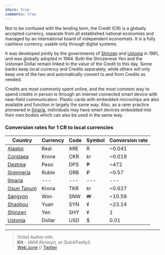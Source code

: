 ```yaml
---  
share: true  
comments: true  
---  
```

Not to be confused with the lending term, the Credit (CR) is a globally accepted currency, separate from all established national economies and managed by an international board of independent economists. It is a fully cashless currency, usable only through digital systems.  
  
It was developed jointly by the governments of [Shinzen](../Map/Shinzen/Shinzen) and [Ustonia](../Map/Ustonia/Ustonia) in 1981, and was globally adopted in 1984. Both the Shinzenese Yen and the Ustonian Dollar remain linked to the value of the Credit to this day. Some banks keep local currency and Credits separately, while others will only keep one of the two and automatically convert to and from Credits as needed.  
  
Credits are most commonly spent online, and the most common way to spend credits in person is through an internet connected smart device with near-field communication. Plastic cards with embedded microchips are also available and function in largely the same way. Also, as a rarer practice pioneered in [Ilmaria](../Map/Ilmaria/Ilmaria), individuals may have smart devices embedded into their own bodies which can also be used in the same way.  
  
### Conversion rates for 1 CR to local currencies  
  
| Country        | Currency | Code | Symbol | Conversion rate |  
| -------------- | -------- | ---- | ------ | --------------- |  
| [Alastor](../Map/Alastor/Alastor)    | Real     | ARE  | R      | ~0.041          |  
| [Corstaea](../Map/Corstaea/Corstaea)   | Krone    | CKR  | kr     | ~0.019          |  
| [Destrea](../Map/Destrea/Destrea)    | Peso     | DPS  | ₱      | ~472            |  
| [Grenneria](../Map/Grenneria/Grenneria)  | Ruble    | GRB  | ₽      | ~0.57           |  
| [Ilmaria](../Map/Ilmaria/Ilmaria)    | ---      | ---  | ---    | ---             |  
| [Osun Tanum](../Map/Osun%20Tanum/Osun%20Tanum) | Krona    | TKR  | kr     | ~0.627          |  
| [Sangyon](../Map/Sangyon/Sangyon)    | Won      | SNW  | ₩      | ~10.59          |  
| [Shaohou](../Map/Shaohou/Shaohou)    | Yuan     | SYN  | ¥      | ~23.14          |  
| [Shinzen](../Map/Shinzen/Shinzen)    | Yen      | SHY  | ¥      | 1               |  
| [Ustonia](../Map/Ustonia/Ustonia)    | Dollar   | USD  | $      | 0.01            |  
  
-----  
> [!cite] Author info  
> **Kit** - *(AKA Kerosyn, or QuickFastly)*\  
> [Web zone](https://kitabe.link) // [Twitter](https://twitter.com/Kerosyn_)